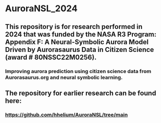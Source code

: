 # AuroraNSL_2024

## This repository is for research performed in 2024 that was funded by the NASA R3 Program: Appendix F: A Neural-Symbolic Aurora Model Driven by Aurorasaurus Data in Citizen Science (award # 80NSSC22M0256).
   ### Improving aurora prediction using citizen science data from Aurorasaurus.org and neural symbolic learning.


## The repository for earlier research can be found here: 
  ### https://github.com/hhelium/AuroraNSL/tree/main
